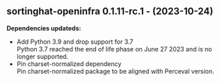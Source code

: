 ## sortinghat-openinfra 0.1.11-rc.1 - (2023-10-24)

**Dependencies updateds:**

 * Add Python 3.9 and drop support for 3.7\
   Python 3.7 reached the end of life phase on June 27 2023 and is no
   longer supported.
 * Pin charset-normalized dependency\
   Pin charset-normalized package to be aligned with Perceval version.

